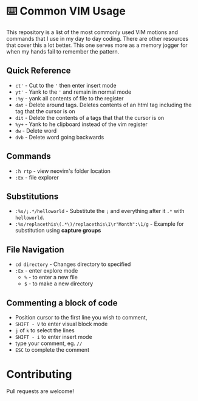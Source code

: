 # ⌨️ Common VIM Usage
This repository is a list of the most commonly used VIM motions and commands that I use in my day to day coding. There are other resources that cover this a lot better. This one serves more as a memory jogger for when my hands fail to remember the pattern.

## Quick Reference
- `ct'` - Cut to the `'` then enter insert mode
- `yt'` - Yank to the `'` and remain in normal mode
- `:%y` - yank all contents of file to the register
- `dat` - Delete around tags. Deletes contents of an html tag including the tag that the cursor is on
- `dit` - Delete the contents of a tags that that the cursor is on
- `%y+` - Yank to he clipboard instead of the vim register
- `dw` - Delete word
- `dvb` - Delete word going backwards

## Commands
- `:h rtp` - view neovim's folder location
- `:Ex` - file explorer

## Substitutions
- `:%s/;.*/helloworld` - Substitute the `;` and everything after it `.*` with `helloworld`.
- `:%s/replacethis\(.*\)/replacethis\1\r"Month":\1/g` - Example for substitution using **capture groups**

## File Navigation
- `cd directory` - Changes directory to specified
- `:Ex` - enter explore mode
  - `%` - to enter a new file
  - `$` - to make a new directory

## Commenting a block of code
- Position cursor to the first line you wish to comment, 
- `SHIFT - V` to enter visual block mode
- `j` of `k` to select the lines
- `SHIFT - i` to enter insert mode
- type your comment, eg. `//`
- `ESC` to complete the comment

# Contributing
Pull requests are welcome!
